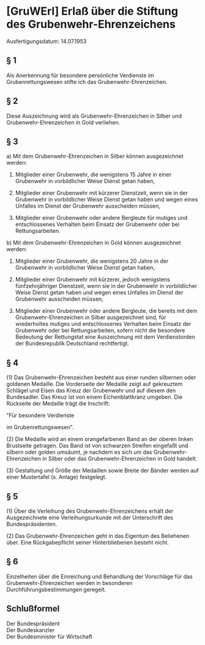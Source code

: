 # [GruWErl] Erlaß über die Stiftung des Grubenwehr-Ehrenzeichens

Ausfertigungsdatum: 14.07.1953

 

## § 1

Als Anerkennung für besondere persönliche Verdienste im Grubenrettungswesen stifte ich das Grubenwehr-Ehrenzeichen.


## § 2

Diese Auszeichnung wird als Grubenwehr-Ehrenzeichen in Silber und Grubenwehr-Ehrenzeichen in Gold verliehen.


## § 3

a) Mit dem Grubenwehr-Ehrenzeichen in Silber können ausgezeichnet werden:

1. Mitglieder einer Grubenwehr, die wenigstens 15 Jahre in einer Grubenwehr in vorbildlicher Weise Dienst getan haben,

2. Mitglieder einer Grubenwehr mit kürzerer Dienstzeit, wenn sie in der Grubenwehr in vorbildlicher Weise Dienst getan haben und wegen eines Unfalles im Dienst der Grubenwehr ausscheiden müssen,

3. Mitglieder einer Grubenwehr oder andere Bergleute für mutiges und entschlossenes Verhalten beim Einsatz der Grubenwehr oder bei Rettungsarbeiten.

b) Mit dem Grubenwehr-Ehrenzeichen in Gold können ausgezeichnet werden:

1. Mitglieder einer Grubenwehr, die wenigstens 20 Jahre in der Grubenwehr in vorbildlicher Weise Dienst getan haben,

2. Mitglieder einer Grubenwehr mit kürzerer, jedoch wenigstens fünfzehnjähriger Dienstzeit, wenn sie in der Grubenwehr in vorbildlicher Weise Dienst getan haben und wegen eines Unfalles im Dienst der Grubenwehr ausscheiden müssen,

3. Mitglieder einer Grubenwehr oder andere Bergleute, die bereits mit dem Grubenwehr-Ehrenzeichen in Silber ausgezeichnet sind, für wiederholtes mutiges und entschlossenes Verhalten beim Einsatz der Grubenwehr oder bei Rettungsarbeiten, sofern nicht die besondere Bedeutung der Rettungstat eine Auszeichnung mit dem Verdienstorden der Bundesrepublik Deutschland rechtfertigt.


## § 4

(1) Das Grubenwehr-Ehrenzeichen besteht aus einer runden silbernen oder goldenen Medaille. Die Vorderseite der Medaille zeigt auf gekreuztem Schlägel und Eisen das Kreuz der Grubenwehr und auf diesem den Bundesadler. Das Kreuz ist von einem Eichenblattkranz umgeben. Die Rückseite der Medaille trägt die Inschrift:

  
"Für besondere Verdienste

im Grubenrettungswesen".

(2) Die Medaille wird an einem orangefarbenen Band an der oberen linken Brustseite getragen. Das Band ist von schwarzen Streifen eingefaßt und silbern oder golden umsäumt, je nachdem es sich um das Grubenwehr-Ehrenzeichen in Silber oder das Grubenwehr-Ehrenzeichen in Gold handelt.

(3) Gestaltung und Größe der Medaillen sowie Breite der Bänder werden auf einer Mustertafel (s. Anlage) festgelegt.


## § 5

(1) Über die Verleihung des Grubenwehr-Ehrenzeichens erhält der Ausgezeichnete eine Verleihungsurkunde mit der Unterschrift des Bundespräsidenten.

(2) Das Grubenwehr-Ehrenzeichen geht in das Eigentum des Beliehenen über. Eine Rückgabepflicht seiner Hinterbliebenen besteht nicht.


## § 6

Einzelheiten über die Einreichung und Behandlung der Vorschläge für das Grubenwehr-Ehrenzeichen werden in besonderen Durchführungsbestimmungen geregelt.


## Schlußformel

Der Bundespräsident  
Der Bundeskanzler  
Der Bundesminister für Wirtschaft
